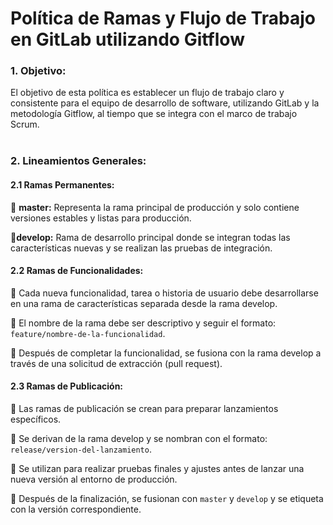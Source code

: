 # Política de Ramas y Flujo de Trabajo en GitLab utilizando Gitflow

### 1. Objetivo:
El objetivo de esta política es establecer un flujo de trabajo claro y consistente para el equipo de desarrollo de software, utilizando GitLab y la metodología Gitflow, al tiempo que se integra con el marco de trabajo Scrum.
<br><br>

### 2. Lineamientos Generales:

#### 2.1  Ramas Permanentes:

:small_blue_diamond: **master:** Representa la rama principal de producción y solo contiene versiones estables y listas para producción.

:small_blue_diamond:**develop:** Rama de desarrollo principal donde se integran todas las características nuevas y se realizan las pruebas de integración.

#### 2.2 Ramas de Funcionalidades:

:small_blue_diamond: Cada nueva funcionalidad, tarea o historia de usuario debe desarrollarse en una rama de características separada desde la rama develop.

:small_blue_diamond: El nombre de la rama debe ser descriptivo y seguir el formato: `feature/nombre-de-la-funcionalidad`.

:small_blue_diamond: Después de completar la funcionalidad, se fusiona con la rama develop a través de una solicitud de extracción (pull request).

#### 2.3 Ramas de Publicación:

:small_blue_diamond: Las ramas de publicación se crean para preparar lanzamientos específicos.

:small_blue_diamond: Se derivan de la rama develop y se nombran con el formato: `release/version-del-lanzamiento`.

:small_blue_diamond: Se utilizan para realizar pruebas finales y ajustes antes de lanzar una nueva versión al entorno de producción.

:small_blue_diamond: Después de la finalización, se fusionan con `master` y `develop` y se etiqueta con la versión correspondiente.
